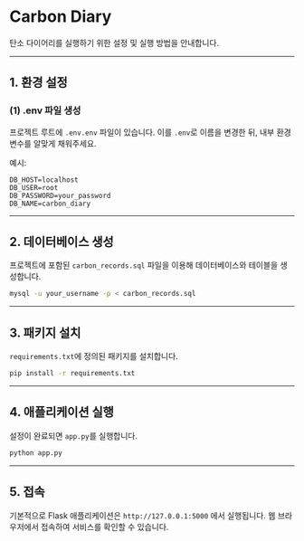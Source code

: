 # Carbon Diary

탄소 다이어리를 실행하기 위한 설정 및 실행 방법을 안내합니다.

---

## 1. 환경 설정

### (1) .env 파일 생성

프로젝트 루트에 `.env.env` 파일이 있습니다.
이를 `.env`로 이름을 변경한 뒤, 내부 환경 변수를 알맞게 채워주세요.

예시:

```env
DB_HOST=localhost
DB_USER=root
DB_PASSWORD=your_password
DB_NAME=carbon_diary
```

---

## 2. 데이터베이스 생성

프로젝트에 포함된 `carbon_records.sql` 파일을 이용해 데이터베이스와 테이블을 생성합니다.

```bash
mysql -u your_username -p < carbon_records.sql
```

---

## 3. 패키지 설치

`requirements.txt`에 정의된 패키지를 설치합니다.

```bash
pip install -r requirements.txt
```

---

## 4. 애플리케이션 실행

설정이 완료되면 `app.py`를 실행합니다.

```bash
python app.py
```

---

## 5. 접속

기본적으로 Flask 애플리케이션은 `http://127.0.0.1:5000` 에서 실행됩니다.
웹 브라우저에서 접속하여 서비스를 확인할 수 있습니다.
